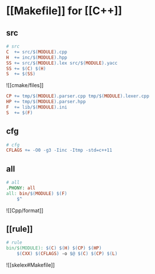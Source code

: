 # [[Makefile]] for [[C++]]

## src

```Makefile
# src
C  += src/$(MODULE).cpp
H  += inc/$(MODULE).hpp
SS += src/$(MODULE).lex src/$(MODULE).yacc
SS += $(C) $(H)
S  += $(SS)
```
![[cmake/files]]
```Makefile
CP += tmp/$(MODULE).parser.cpp tmp/$(MODULE).lexer.cpp
HP += tmp/$(MODULE).parser.hpp
F  += lib/$(MODULE).ini
S  += $(F)
```

## cfg

```Makefile
# cfg
CFLAGS += -O0 -g3 -Iinc -Itmp -std=c++11
```

## all

```Makefile
# all
.PHONY: all
all: bin/$(MODULE) $(F)
	$^
```

![[Cpp/format]]

## [[rule]]

```Makefile
# rule
bin/$(MODULE): $(C) $(H) $(CP) $(HP)
	$(CXX) $(CFLAGS) -o $@ $(C) $(CP) $(L)
```

![[skelex#Makefile]]
